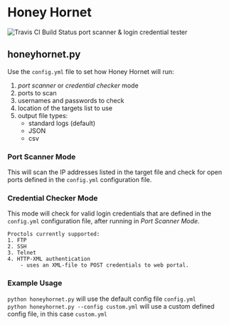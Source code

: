 # Honey Hornet
![Travis CI Build Status](https://travis-ci.org/ajackal/honey-hornet.svg?branch=master)
port scanner &amp; login credential tester

## honeyhornet.py
Use the `config.yml` file to set how Honey Hornet will run:
  1) _port scanner_ or _credential checker_ mode
  2) ports to scan
  3) usernames and passwords to check
  4) location of the targets list to use
  5) output file types:
        - standard logs (default)
        - JSON
        - csv
  
### Port Scanner Mode
This will scan the IP addresses listed in the target file and check for open ports defined in the `config.yml` configuration file.

### Credential Checker Mode
This mode will check for valid login credentials that are defined in the `config.yml` configuration file, after running in _Port Scanner Mode_.

    Proctols currently supported:
    1. FTP
    2. SSH
    3. Telnet
    4. HTTP-XML authentication
        - uses an XML-file to POST credentials to web portal.  
        
### Example Usage
`python honeyhornet.py` will use the default config file `config.yml` <br>
`python honeyhornet.py --config custom.yml` will use a custom defined config file, in this case `custom.yml`
